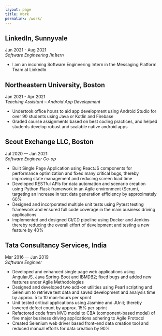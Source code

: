 ```yaml
---
layout: page
title: Work
permalink: /work/
---
```


## LinkedIn, Sunnyvale
Jun 2021 - Aug 2021
<br/>
*Software Engineering [in]tern*
+ I am an incoming Software Engineering Intern in the Messaging Platform Team at LinkedIn

## Northeastern University, Boston
Jan 2021 - Apr 2021
<br/>
*Teaching Assistant – Android App Development*
+ Undertook office hours to aid app development using Android Studio for over 90 students using Java or Kotlin and Firebase
+ Graded course assignments based on best coding practices, and helped students develop robust and scalable native android apps

## Scout Exchange LLC, Boston
Jul 2020 — Jan 2021
<br/>
*Software Engineer Co-op*
+ Built Single Page Application using ReactJS components for performance optimization and fixed many critical bugs, thereby improving state management and reducing screen load time
+ Developed RESTful APIs for data automation and scenario creation using Python Flask framework in an Agile environment (Scrum), targeting an increase in test data generation efficiency by approximately 60%
+ Designed and incorporated multiple unit tests using Pytest testing framework and ensured full code coverage in the main
business driving applications
+ Implemented and designed CI/CD pipeline using Docker and Jenkins thereby reducing the overall effort of development and
testing a new feature by 40%

## Tata Consultancy Services, India 
Mar 2016 — Jun 2019
<br/>
*Software Engineer*
+ Developed and enhanced single page web applications using AngularJS, Java Spring-Boot and IBMDB2; fixed bugs and added
new features under Agile Methodologies
+ Designed and developed two add-on utilities using Pearl scripting and Selenium to retrieve test data and saved development and
analysis time by approx. 5 to 10 man-hours per sprint
+ Unit tested critical applications using Jasmine and JUnit; thereby lowered defect count by approx. 15% per sprint
+ Refactored code from MVC model to CBA (component-based model) of five major business driving applications adhering to
Agile Protocol
+ Created Selenium web driver based front-end data creation tool and reduced manual efforts for data creation by 90%
